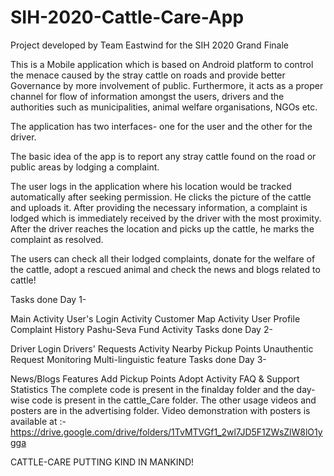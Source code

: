 # SIH-2020-Cattle-Care-App
Project developed by Team Eastwind for the SIH 2020 Grand Finale 


This is a Mobile application which is based on Android platform to control the menace caused by the stray cattle on roads and provide better Governance by more involvement of public. Furthermore, it acts as a proper channel for flow of information amongst the users, drivers and the authorities such as municipalities, animal welfare organisations, NGOs etc.

The application has two interfaces- one for the user and the other for the driver.

The basic idea of the app is to report any stray cattle found on the road or public areas by lodging a complaint.

The user logs in the application where his location would be tracked automatically after seeking permission. He clicks the picture of the cattle and uploads it. After providing the necessary information, a complaint is lodged which is immediately received by the driver with the most proximity. After the driver reaches the location and picks up the cattle, he marks the complaint as resolved.

The users can check all their lodged complaints, donate for the welfare of the cattle, adopt a rescued animal and check the news and blogs related to cattle!

Tasks done Day 1-

Main Activity
User's Login Activity
Customer Map Activity
User Profile
Complaint History
Pashu-Seva Fund Activity
Tasks done Day 2-

Driver Login
Drivers' Requests Activity
Nearby Pickup Points
Unauthentic Request Monitoring
Multi-linguistic feature
Tasks done Day 3-

News/Blogs Features
Add Pickup Points
Adopt Activity
FAQ & Support
Statistics The complete code is present in the finalday folder and the day-wise code is present in the cattle_Care folder. The other usage videos and posters are in the advertising folder.
Video demonstration with posters is available at :- https://drive.google.com/drive/folders/1TvMTVGf1_2wl7JD5F1ZWsZlW8lO1ygga

CATTLE-CARE PUTTING KIND IN MANKIND!
